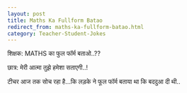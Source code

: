 ```yaml
---
layout: post
title: Maths Ka Fullform Batao 
redirect_from: maths-ka-fullform-batao.html
category: Teacher-Student-Jokes
---
```

शिक्षक: MATHS का फुल फॉर्म बताओ..??<br/>

छात्र: मेरी आत्मा तुझे हमेशा सताएगी..!<br/>

टीचर आज तक सोच रहा है…कि लड़के ने फूल फॉर्म बताया था कि बददुआ दी थी..<br/>